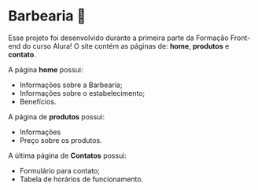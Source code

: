 # Barbearia 💈

Esse projeto foi desenvolvido durante a primeira parte da Formação Front-end do curso Alura! 
O site contém as páginas de: <strong>home</strong>, <strong>produtos</strong> e <strong>contato</strong>.

A página <strong>home</strong> possui: 
<ul>
  <li>Informações sobre a Barbearia;</li>
  <li>Informações sobre o estabelecimento;</li>
  <li>Benefícios.</li>
</ul>
A página de <strong>produtos</strong> possui:
<ul>
  <li>Informações</li>
  <li>Preço sobre os produtos.</li>
</ul>
A última página de <strong>Contatos</strong> possui:
<ul>
  <li>Formulário para contato;</li>
  <li>Tabela de horários de funcionamento.</li>
</ul>
